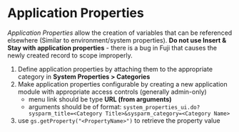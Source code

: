 # Application Properties

*Application Properties* allow the creation of variables that can be referenced elsewhere (Similar to environment/system properties). **Do not use Insert & Stay with application properties** - there is a bug in Fuji that causes the newly created record to scope improperly.

1. Define application properties by attaching them to the appropriate category in **System Properties > Categories**
2. Make application properties configurable by creating a new application module with appropriate access controls (generally admin-only)
    * menu link should be type **URL (from arguments)**
    * arguments should be of format: `system_properties_ui.do?sysparm_title=<Category Title>&sysparm_category=<Category Name>`
3. use `gs.getProperty("<PropertyName>")` to retrieve the property value